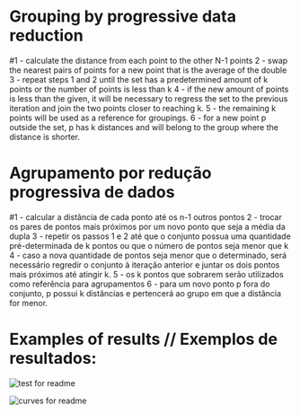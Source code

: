 # Grouping by progressive data reduction
#1 - calculate the distance from each point to the other N-1 points 
2 - swap the nearest pairs of points for a new point that is the average of the double 
3 - repeat steps 1 and 2 until the set has a predetermined amount of k points or the number of points is less than k 
4 - if the new amount of points is less than the given, it will be necessary to regress the set to the previous iteration and join the two points closer to reaching k. 
5 - the remaining k points will be used as a reference for groupings. 
6 - for a new point p outside the set, p has k distances and will belong to the group where the distance is shorter.

# Agrupamento por redução progressiva de dados
#1 - calcular a distância de cada ponto até os n-1 outros pontos
2 - trocar os pares de pontos mais próximos por um novo ponto que seja a média da dupla
3 - repetir os passos 1 e 2 até que o conjunto possua uma quantidade pré-determinada de k pontos ou que o número de pontos seja menor que k
4 - caso a nova quantidade de pontos seja menor que o determinado, será necessário regredir o conjunto à iteração anterior e juntar os dois pontos mais próximos até atingir k.
5 - os k pontos que sobrarem serão utilizados como referência para agrupamentos
6 - para um novo ponto p fora do conjunto, p possui k distâncias e pertencerá ao grupo em que a distância for menor.

# Examples of results // Exemplos de resultados:
![test for readme](https://user-images.githubusercontent.com/74666057/190880229-eb2cf336-a485-4811-93f7-ce74797c94d9.png)

![curves for readme](https://user-images.githubusercontent.com/74666057/190880275-221bfaf8-9e0f-4d2d-9b73-9ea125d4013b.png)
